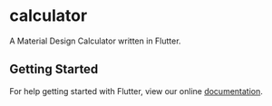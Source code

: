 # calculator

A Material Design Calculator written in Flutter.

## Getting Started

For help getting started with Flutter, view our online
[documentation](http://flutter.io/).
